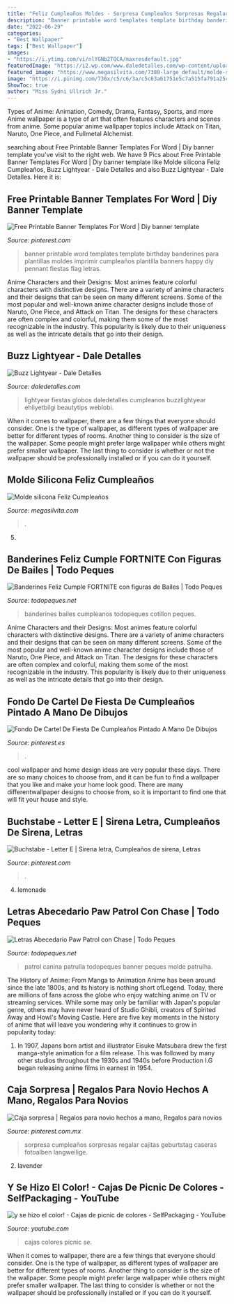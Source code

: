 ```yaml
---
title: "Feliz Cumpleaños Moldes - Sorpresa Cumpleaños Sorpresas Regalar Cajitas Geburtstag Caseras Fotoalben Langweilige"
description: "Banner printable word templates template birthday banderines para plantillas moldes imprimir cumpleaños plantilla banners happy diy pennant fiestas flag letras"
date: "2022-06-29"
categories:
- "Best Wallpaper"
tags: ["Best Wallpaper"]
images:
- "https://i.ytimg.com/vi/nlYGNb2TQCA/maxresdefault.jpg"
featuredImage: "https://i2.wp.com/www.daledetalles.com/wp-content/uploads/2016/03/12-16.jpg"
featured_image: "https://www.megasilvita.com/7380-large_default/molde-silicona-feliz-cumpleanos-sweet-does-it.jpg"
image: "https://i.pinimg.com/736x/c5/c6/3a/c5c63a61751e5c7a515fa791a25cbd26.jpg"
ShowToc: true
author: "Miss Sydni Ullrich Jr."
---
```



Types of Anime: Animation, Comedy, Drama, Fantasy, Sports, and more
Anime wallpaper is a type of art that often features characters and scenes from anime. Some popular anime wallpaper topics include Attack on Titan, Naruto, One Piece, and Fullmetal Alchemist.

	

		
searching about Free Printable Banner Templates For Word | Diy banner template you've visit to the right web. We have 9 Pics about Free Printable Banner Templates For Word | Diy banner template like Molde silicona Feliz Cumpleaños, Buzz Lightyear - Dale Detalles and also Buzz Lightyear - Dale Detalles. Here it is:
		
    
## Free Printable Banner Templates For Word | Diy Banner Template

<img loading=lazy src="https://i.pinimg.com/736x/c5/c6/3a/c5c63a61751e5c7a515fa791a25cbd26.jpg" onerror="this.onerror=null;this.src='https://tse3.mm.bing.net/th?id=OIP.XvfuJbNLPa9t76MWIm7YTQHaKm&amp;pid=15.1';" alt="Free Printable Banner Templates For Word | Diy banner template">

_Source: pinterest.com_

>banner printable word templates template birthday banderines para plantillas moldes imprimir cumpleaños plantilla banners happy diy pennant fiestas flag letras. 

	

Anime Characters and their Designs: Most animes feature colorful characters with distinctive designs.
There are a variety of anime characters and their designs that can be seen on many different screens. Some of the most popular and well-known anime character designs include those of Naruto, One Piece, and Attack on Titan. The designs for these characters are often complex and colorful, making them some of the most recognizable in the industry. This popularity is likely due to their uniqueness as well as the intricate details that go into their design.

    
## Buzz Lightyear - Dale Detalles

<img loading=lazy src="https://i2.wp.com/www.daledetalles.com/wp-content/uploads/2016/03/12-16.jpg" onerror="this.onerror=null;this.src='https://tse2.mm.bing.net/th?id=OIP.9VvotAZhsKMEhRz3qcjdUwHaFi&amp;pid=15.1';" alt="Buzz Lightyear - Dale Detalles">

_Source: daledetalles.com_

>lightyear fiestas globos daledetalles cumpleanos buzzlightyear ehliyetbilgi beautytips weblobi. 

	

When it comes to wallpaper, there are a few things that everyone should consider. One is the type of wallpaper, as different types of wallpaper are better for different types of rooms. Another thing to consider is the size of the wallpaper. Some people might prefer large wallpaper while others might prefer smaller wallpaper. The last thing to consider is whether or not the wallpaper should be professionally installed or if you can do it yourself.

    
## Molde Silicona Feliz Cumpleaños

<img loading=lazy src="https://www.megasilvita.com/7380-large_default/molde-silicona-feliz-cumpleanos-sweet-does-it.jpg" onerror="this.onerror=null;this.src='https://tse3.mm.bing.net/th?id=OIP.2X6zv8T3o26JUypwWFafcAHaHa&amp;pid=15.1';" alt="Molde silicona Feliz Cumpleaños">

_Source: megasilvita.com_

>. 

	

5.

    
## Banderines Feliz Cumple FORTNITE Con Figuras De Bailes | Todo Peques

<img loading=lazy src="https://i0.wp.com/todopeques.net/wp-content/uploads/2019/04/Banderines-Feliz-Cumpleanos-Fortnite-Fortnite-banderines-para-imprimir-letra-F.jpg" onerror="this.onerror=null;this.src='https://tse3.mm.bing.net/th?id=OIP.D-iOPDrJowzdqV-Bska1aQAAAA&amp;pid=15.1';" alt="Banderines Feliz Cumple FORTNITE con figuras de Bailes | Todo Peques">

_Source: todopeques.net_

>banderines bailes cumpleanos todopeques cotillon peques. 

	

Anime Characters and their Designs: Most animes feature colorful characters with distinctive designs.
There are a variety of anime characters and their designs that can be seen on many different screens. Some of the most popular and well-known anime character designs include those of Naruto, One Piece, and Attack on Titan. The designs for these characters are often complex and colorful, making them some of the most recognizable in the industry. This popularity is likely due to their uniqueness as well as the intricate details that go into their design.

    
## Fondo De Cartel De Fiesta De Cumpleaños Pintado A Mano De Dibujos

<img loading=lazy src="https://i.pinimg.com/736x/54/7c/6d/547c6d3c64fd5d4bd27f20938a6a6fe4.jpg" onerror="this.onerror=null;this.src='https://tse3.mm.bing.net/th?id=OIP.h93dPDHUkQEw3DtZtcYbPQHaKX&amp;pid=15.1';" alt="Fondo De Cartel De Fiesta De Cumpleaños Pintado A Mano De Dibujos">

_Source: pinterest.es_

>. 

	

cool wallpaper and home design ideas are very popular these days. There are so many choices to choose from, and it can be fun to find a wallpaper that you like and make your home look good. There are many differentwallpaper designs to choose from, so it is important to find one that will fit your house and style.

    
## Buchstabe - Letter E | Sirena Letra, Cumpleaños De Sirena, Letras

<img loading=lazy src="https://i.pinimg.com/736x/d0/69/eb/d069eb8e2ddde83ebea6a57c866085fe.jpg" onerror="this.onerror=null;this.src='https://tse2.mm.bing.net/th?id=OIP.h64ex_CcUbdXZWWot7Y6HgHaLE&amp;pid=15.1';" alt="Buchstabe - Letter E | Sirena letra, Cumpleaños de sirena, Letras">

_Source: pinterest.com_

>. 

	

4. lemonade 

    
## Letras Abecedario Paw Patrol Con Chase | Todo Peques

<img loading=lazy src="https://i0.wp.com/todopeques.net/wp-content/uploads/2017/12/Letra-U-de-Chase-Paw-Patrol-para-Imprimir-ALFABETO-Patrulla-Canina-Chase.jpg?resize=358%2C287" onerror="this.onerror=null;this.src='https://tse3.mm.bing.net/th?id=OIP.xEP9eRG320eSyeVZ8GlH5wAAAA&amp;pid=15.1';" alt="Letras Abecedario Paw Patrol con Chase | Todo Peques">

_Source: todopeques.net_

>patrol canina patrulla todopeques banner peques molde patrulha. 

	

The History of Anime: From Manga to Animation
Anime has been around since the late 1800s, and its history is nothing short ofLegend. Today, there are millions of fans across the globe who enjoy watching anime on TV or streaming services. While some may only be familiar with Japan's popular genre, others may have never heard of Studio Ghibli, creators of Spirited Away and Howl's Moving Castle. Here are five key moments in the history of anime that will leave you wondering why it continues to grow in popularity today:
1) In 1907, Japans born artist and illustrator Eisuke Matsubara drew the first manga-style animation for a film release. This was followed by many other studios throughout the 1930s and 1940s before Production I.G began releasing anime films in earnest in 1954.

    
## Caja Sorpresa | Regalos Para Novio Hechos A Mano, Regalos Para Novios

<img loading=lazy src="https://i.pinimg.com/736x/d3/04/47/d304472d8cdbf51b0ad95d8767e913f7.jpg" onerror="this.onerror=null;this.src='https://tse3.mm.bing.net/th?id=OIP.RN8sacUaw4oyaC8GCDB0jwHaML&amp;pid=15.1';" alt="Caja sorpresa | Regalos para novio hechos a mano, Regalos para novios">

_Source: pinterest.com.mx_

>sorpresa cumpleaños sorpresas regalar cajitas geburtstag caseras fotoalben langweilige. 

	

2. lavender 

    
## Y Se Hizo El Color! - Cajas De Picnic De Colores - SelfPackaging - YouTube

<img loading=lazy src="https://i.ytimg.com/vi/nlYGNb2TQCA/maxresdefault.jpg" onerror="this.onerror=null;this.src='https://tse3.mm.bing.net/th?id=OIP.LyGqXJ3c4SP9Tu-OJxEkdwHaEK&amp;pid=15.1';" alt="y se hizo el color! - Cajas de picnic de colores - SelfPackaging - YouTube">

_Source: youtube.com_

>cajas colores picnic se. 

	

When it comes to wallpaper, there are a few things that everyone should consider. One is the type of wallpaper, as different types of wallpaper are better for different types of rooms. Another thing to consider is the size of the wallpaper. Some people might prefer large wallpaper while others might prefer smaller wallpaper. The last thing to consider is whether or not the wallpaper should be professionally installed or if you can do it yourself.

